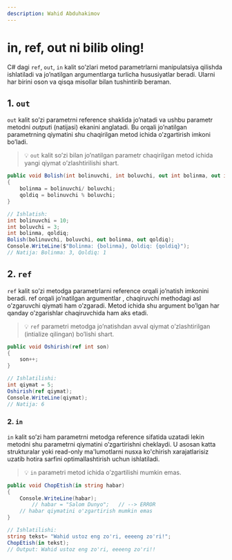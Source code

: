 ```yaml
---
description: Wahid Abduhakimov
---
```


# in, ref, out ni bilib oling!

C# dagi `ref`, `out`, `in` kalit so’zlari metod parametrlarni manipulatsiya qilishda ishlatiladi va jo’natilgan argumentlarga turlicha hususiyatlar beradi. Ularni har birini oson va qisqa misollar bilan tushintirib beraman.

## 1. `out`

`out` kalit so’zi parametrni reference shaklida jo’natadi va ushbu parametr metodni *output*i (natijasi) ekanini anglatadi. Bu orqali jo’natilgan parametrning qiymatini shu chaqirilgan metod ichida o’zgartirish imkoni bo’ladi. 

> 💡 `out` kalit so’zi bilan jo’natilgan parametr chaqirilgan metod ichida yangi qiymat o’zlashtirilishi shart.

```csharp
public void Bolish(int bolinuvchi, int boluvchi, out int bolinma, out int qoldiq)
{
    bolinma = bolinuvchi/ boluvchi;
    qoldiq = bolinuvchi % boluvchi;
}

// Ishlatish:
int bolinuvchi = 10;
int boluvchi = 3;
int bolinma, qoldiq;
Bolish(bolinuvchi, boluvchi, out bolinma, out qoldiq);
Console.WriteLine($"Bolinma: {bolinma}, Qoldiq: {qoldiq}");  
// Natija: Bolinma: 3, Qoldiq: 1
```

## 2. `ref`

`ref` kalit so’zi metodga parametrlarni reference orqali jo’natish imkonini beradi. ref orqali jo’natilgan argumentlar , chaqiruvchi methodagi asl o’zgaruvchi qiymati ham o’zgaradi. Metod ichida shu argument bo’lgan har qanday o’zgarishlar chaqiruvchida ham aks etadi. 

> 💡 `ref` parametri metodga jo’natishdan avval qiymat o’zlashtirilgan (intialize qilingan) bo’lishi shart.

```csharp
public void Oshirish(ref int son)
{
    son++;
}

// Ishlatilishi:
int qiymat = 5;
Oshirish(ref qiymat);
Console.WriteLine(qiymat);  
// Natija: 6
```

### 2. `in`

`in` kalit so’zi ham parametrni metodga reference sifatida uzatadi lekin metodni shu parametrni qiymatini o’zgartirishni cheklaydi. U asosan katta strukturalar yoki read-only ma'lumotlarni nusxa ko'chirish xarajatlarisiz uzatib hotira sarfini optimallashtirish uchun ishlatiladi.

> 💡 `in` parametri metod ichida o’zgartilishi mumkin emas.

```csharp
public void ChopEtish(in string habar)
{
    Console.WriteLine(habar);
		// habar = "Salom Dunyo";   // --> ERROR
    // habar qiymatini o'zgartirish mumkin emas
}

// Ishlatilishi:
string tekst= "Wahid ustoz eng zo'ri, eeeeng zo'ri!";
ChopEtish(in tekst);  
// Output: Wahid ustoz eng zo'ri, eeeeng zo'ri!!
```
